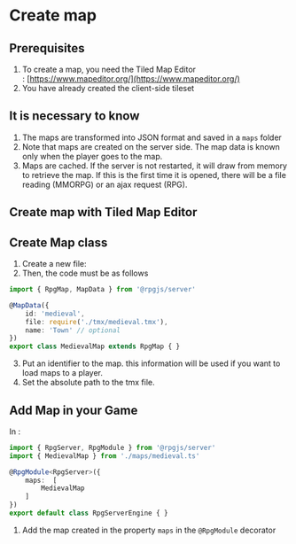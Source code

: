 # Create map

## Prerequisites

1. To create a map, you need the Tiled Map Editor : [https://www.mapeditor.org/](https://www.mapeditor.org/)
2. You have already created the client-side tileset

## It is necessary to know

1. The maps are transformed into JSON format and saved in a `maps` folder
1. Note that maps are created on the server side. The map data is known only when the player goes to the map.
2. Maps are cached. If the server is not restarted, it will draw from memory to retrieve the map. If this is the first time it is opened, there will be a file reading (MMORPG) or an ajax request (RPG).

## Create map with Tiled Map Editor

## Create Map class

1. Create a new file: <PathTo to="mapDir" file="medieval.ts" />
2. Then, the code must be as follows

```ts
import { RpgMap, MapData } from '@rpgjs/server'

@MapData({
    id: 'medieval',
    file: require('./tmx/medieval.tmx'),
    name: 'Town' // optional
})
export class MedievalMap extends RpgMap { }
```

3. Put an identifier to the map. this information will be used if you want to load maps to a player.
4. Set the absolute path to the tmx file.

## Add Map in your Game

In <PathTo to="serverIndex" /> :

```ts
import { RpgServer, RpgModule } from '@rpgjs/server'
import { MedievalMap } from './maps/medieval.ts'

@RpgModule<RpgServer>({
    maps:  [
        MedievalMap
    ]
})
export default class RpgServerEngine { }
```

1. Add the map created in the property `maps` in the `@RpgModule` decorator
